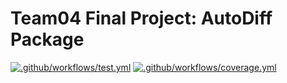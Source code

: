 # Team04 Final Project: AutoDiff Package
 
[![.github/workflows/test.yml](https://code.harvard.edu/CS107/team04/actions/workflows/test.yml/badge.svg)](https://code.harvard.edu/CS107/team04/actions/workflows/test.yml)
[![.github/workflows/coverage.yml](https://code.harvard.edu/CS107/team04/actions/workflows/coverage.yml/badge.svg)](https://code.harvard.edu/CS107/team04/actions/workflows/coverage.yml)
